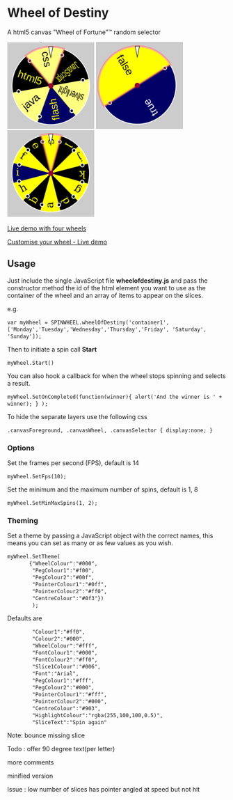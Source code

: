 Wheel of Destiny
================

A html5 canvas &quot;Wheel of Fortune&quot;&trade; random selector

![Wheel with pale slices](/images/newoldwebtech.png?raw=true "Wheel example, random web technologies")
![Wheel true and false](/images/truefalse.png?raw=true "Wheel example, true or false")
![Wheel with lots of letters](/images/loadsofletters.png?raw=true "Wheel example, single letters a-l")


[Live demo with four wheels](http://robgithub.github.io/wheelofdestiny/examples/fourwheels.html)

[Customise your wheel - Live demo](http://robgithub.github.io/wheelofdestiny/examples/buildyourwheel.html)


## Usage 

Just include the single JavaScript file **wheelofdestiny.js** and pass the constructor method the id of the html element you want to use as the container of the wheel and an array of items to appear on the slices.

e.g.

``` 
var myWheel = SPINWHEEL.wheelOfDestiny('container1', ['Monday','Tuesday','Wednesday','Thursday','Friday', 'Saturday', 'Sunday']);
```

Then to initiate a spin call **Start**
``` 
myWheel.Start()
```

You can also hook a callback for when the wheel stops spinning and selects a result.

``` 
myWheel.SetOnCompleted(function(winner){ alert('And the winner is ' + winner); } );
```

To hide the separate layers use the following css
``` 
.canvasForeground, .canvasWheel, .canvasSelector { display:none; }
```

### Options

Set the frames per second (FPS), default is 14
``` 
myWheel.SetFps(10);
```

Set the minimum and the maximum number of spins, default is 1, 8
``` 
myWheel.SetMinMaxSpins(1, 2);
```

### Theming

Set a theme by passing a JavaScript object with the correct names, this means you can set as many or as few values as you wish.
``` 
myWheel.SetTheme(
       {"WheelColour":"#000",
		"PegColour1":"#f00", 
        "PegColour2":"#00f",
        "PointerColour1":"#0ff",
        "PointerColour2":"#ff0",
        "CentreColour":"#0f3"})
        );
```

Defaults are
```     
        "Colour1":"#ff0", 
        "Colour2":"#000",
        "WheelColour":"#fff",
        "FontColour1":"#000",
        "FontColour2":"#ff0",
        "Slice1Colour":"#006",
        "Font":"Arial",
        "PegColour1":"#fff", 
        "PegColour2":"#000",
        "PointerColour1":"#fff",
        "PointerColour2":"#000",
        "CentreColour":"#903",
        "HighlightColour":"rgba(255,100,100,0.5)",
        "SliceText":"Spin again"
```

Note: 
bounce
missing slice


Todo :
offer 90 degree text(per letter)

more comments

minified version

Issue :
low number of slices has pointer angled at speed but not hit
